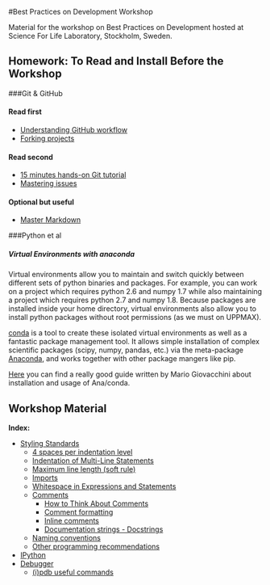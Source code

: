 #Best Practices on Development Workshop

Material for the workshop on Best Practices on Development hosted at Science
For Life Laboratory, Stockholm, Sweden.

## Homework: To Read and Install Before the Workshop
###Git & GitHub

#### Read first
* [Understanding GitHub workflow](http://guides.github.com/overviews/flow/)
* [Forking projects](http://guides.github.com/overviews/forking/)

#### Read second
* [15 minutes hands-on Git tutorial](http://try.github.io/levels/1/challenges/1)
* [Mastering issues](http://guides.github.com/overviews/issues/)

#### Optional but useful
* [Master Markdown](http://guides.github.com/overviews/mastering-markdown/)

###Python et al
##### Virtual Environments with anaconda
Virtual environments allow you to maintain and switch quickly between
different sets of python binaries and packages.
For example, you can work on a project which requires python 2.6 and numpy 1.7
while also maintaining a project which requires python 2.7 and numpy 1.8.
Because packages are installed inside your home directory, virtual environments
also allow you to install python packages without root permissions (as we must
on UPPMAX).

[conda](http://conda.pydata.org/docs/) is a tool to create these isolated
virtual environments as well as a fantastic package management tool. It allows
simple installation of complex scientific packages (scipy, numpy, pandas, etc.)
via the meta-package [Anaconda](https://store.continuum.io/cshop/anaconda/),
and works together with other package mangers like pip.

[Here](DOCS/conda_howto.md) you can find a really good guide written by Mario Giovacchini about
installation and usage of Ana/conda.

## Workshop Material

**Index:**

* [Styling Standards](DOCS/styling.md)
    * [4 spaces per indentation level](DOCS/styling.md#4-spaces-per-indentation-level)
    * [Indentation of Multi-Line Statements](DOCS/styling.md#indentation-of-multi-line-statements)
    * [Maximum line length (soft rule)](DOCS/styling.md#maximum-line-length-soft-rule)
    * [Imports](DOCS/styling.md#imports)
    * [Whitespace in Expressions and Statements](DOCS/styling.md#whitespace-in-expressions-and-statements)
    * [Comments](DOCS/styling.md#comments)
        * [How to Think About Comments](DOCS/styling.md#how-to-think-about-comments)
        * [Comment formatting](DOCS/styling.md#comment-formatting)
        * [Inline comments](DOCS/styling.md#inline-comments)
        * [Documentation strings - Docstrings](DOCS/styling.md#documentation-strings-docstrings)
    * [Naming conventions](DOCS/styling.md#naming-conventions)
    * [Other programming recommendations](DOCS/styling.md#other-programming-recommendations)
* [IPython](DOCS/ipython.md)
* [Debugger](DOCS/ipdb.md)
    * [(i)pdb useful commands](DOCS/ipdb.md#ipdb-useful-commands)

